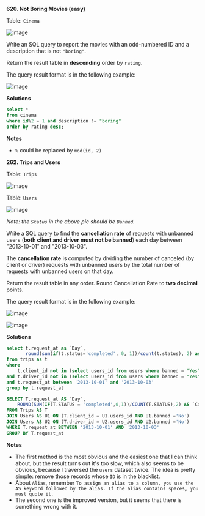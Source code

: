 **620. Not Boring Movies (easy)**

Table: `Cinema`

![image](https://user-images.githubusercontent.com/51500878/130864962-c083f4cd-9c78-4fd8-8259-4be1bffed02b.png)

Write an SQL query to report the movies with an odd-numbered ID and a description that is not `"boring"`.

Return the result table in **descending** order by `rating`.

The query result format is in the following example:

![image](https://user-images.githubusercontent.com/51500878/130865060-73b048b0-9e20-4b7e-88a6-7393333afb21.png)

**Solutions**

```sql
select * 
from cinema
where id%2 = 1 and description != "boring"
order by rating desc;
```

**Notes**

- `%` could be replaced by `mod(id, 2)`

**262. Trips and Users**

Table: `Trips`

![image](https://user-images.githubusercontent.com/51500878/130866988-74d1649a-5460-430b-b563-0e81dd0152be.png)

Table: `Users`

![image](https://user-images.githubusercontent.com/51500878/130867027-3d3f76dc-5328-48ca-a0de-13a88c04fef8.png)

_Note: the `Status` in the above pic should be `Banned`._

Write a SQL query to find the **cancellation rate** of requests with unbanned users (**both client and driver must not be banned**) each day between "2013-10-01" and "2013-10-03".

The **cancellation rate** is computed by dividing the number of canceled (by client or driver) requests with unbanned users by the total number of requests with unbanned users on that day.

Return the result table in any order. Round Cancellation Rate to **two decimal** points.

The query result format is in the following example:

![image](https://user-images.githubusercontent.com/51500878/130867184-f2121927-1a82-434b-bc02-0a373632add8.png)

![image](https://user-images.githubusercontent.com/51500878/130867216-6fd72b4e-cb52-496c-889c-47dd577f7dd3.png)

**Solutions**

```sql
select t.request_at as `Day`, 
       round(sum(if(t.status='completed', 0, 1))/count(t.status), 2) as `Cancellation Rate`
from trips as t
where 
    t.client_id not in (select users_id from users where banned = "Yes") 
and t.driver_id not in (select users_id from users where banned = "Yes")
and t.request_at between '2013-10-01' and '2013-10-03'
group by t.request_at
```

```sql
SELECT T.request_at AS `Day`, 
	ROUND(SUM(IF(T.STATUS = 'completed',0,1))/COUNT(T.STATUS),2) AS `Cancellation Rate`
FROM Trips AS T
JOIN Users AS U1 ON (T.client_id = U1.users_id AND U1.banned ='No')
JOIN Users AS U2 ON (T.driver_id = U2.users_id AND U2.banned ='No')
WHERE T.request_at BETWEEN '2013-10-01' AND '2013-10-03'
GROUP BY T.request_at
```

**Notes**

- The first method is the most obvious and the easiest one that I can think about, but the result turns out it's too slow, which also seems to be obvious, because I traversed the `users` dataset twice. The idea is pretty simple: remove those records whose `ID` is in the blacklist.
- About `Alias`, remember `To assign an alias to a column, you use the AS keyword followed by the alias. If the alias contains spaces, you must quote it.`
- The second one is the improved version, but it seems that there is something wrong with it. 
